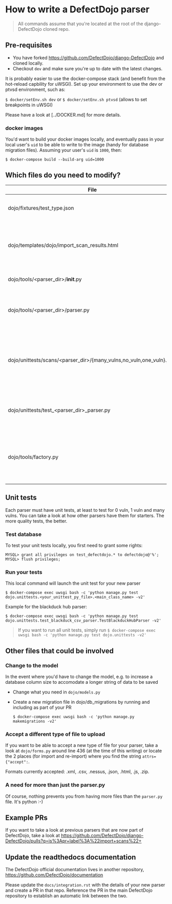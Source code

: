 # How to write a DefectDojo parser

> All commands assume that you're located at the root of the django-DefectDojo cloned repo.

## Pre-requisites
- You have forked https://github.com/DefectDojo/django-DefectDojo and cloned locally.
- Checkout `dev` and make sure you're up to date with the latest changes.

It is probably easier to use the docker-compose stack (and benefit from the hot-reload capbility for uWSGI).
Set up your environment to use the dev or ptvsd environment, such as:

`$ docker/setEnv.sh dev`
or
`$ docker/setEnv.sh ptvsd` (allows to set breakpoints in uWSGI)

Please have a look at [../DOCKER.md] for more details.

### docker images
You'd want to build your docker images locally, and eventually pass in your local user's `uid` to be able to write to the image (handy for database migration files). Assuming your user's `uid` is `1000`, then:

`$ docker-compose build --build-arg uid=1000`

## Which files do you need to modify?

| File                                          | Purpose
|-------                                        |--------
|dojo/fixtures/test_type.json                   | Django fixture for the type of scan.
dojo/templates/dojo/import_scan_results.html    | Add the scan to the array presented in the drop-down box
dojo/tools/<parser_dir>/__init__.py             | Empty file for class initialization
dojo/tools/<parser_dir>/parser.py               | The meat. This is where you write your actual parser
dojo/unittests/scans/<parser_dir>/{many_vulns,no_vuln,one_vuln}.json | Sample files containing meaningful data for unit tests. The minimal set.
dojo/unittests/test_<parser_dir>_parser.py      | The unittest class, holding unit tests definitions
dojo/tools/factory.py                           | Import there your new parser class and add it to the long "if/else" statement

## Unit tests

Each parser must have unit tests, at least to test for 0 vuln, 1 vuln and many vulns. You can take a look at how other parsers have them for starters. The more quality tests, the better.

### Test database
To test your unit tests locally, you first need to grant some rights:

```
MYSQL> grant all privileges on test_defectdojo.* to defectdojo@'%';
MYSQL> flush privileges;
```

### Run your tests

This local command will launch the unit test for your new parser

`$ docker-compose exec uwsgi bash -c 'python manage.py test dojo.unittests.<your_unittest_py_file>.<main_class_name> -v2'`

Example for the blackduck hub parser:

`$ docker-compose exec uwsgi bash -c 'python manage.py test dojo.unittests.test_blackduck_csv_parser.TestBlackduckHubParser -v2'`

> If you want to run all unit tests, simply run `$ docker-compose exec uwsgi bash -c 'python manage.py test dojo.unittests -v2'`

## Other files that could be involved

### Change to the model
In the event where you'd have to change the model, e.g. to increase a database column size to accomodate a longer string of data to be saved
* Change what you need in `dojo/models.py`
* Create a new migration file in dojo/db_migrations by running and including as part of your PR

    `$ docker-compose exec uwsgi bash -c 'python manage.py makemigrations -v2'`

### Accept a different type of file to upload
If you want to be able to accept a new type of file for your parser, take a look at `dojo/forms.py` around line 436 (at the time of this writing) or locate the 2 places (for import and re-import) where you find the string `attrs={"accept":`.

Formats currently accepted: .xml, .csv, .nessus, .json, .html, .js, .zip.

### A need for more than just the parser.py

Of course, nothing prevents you from having more files than the `parser.py` file. It's python :-)

## Example PRs

If you want to take a look at previous parsers that are now part of DefectDojo, take a look at https://github.com/DefectDojo/django-DefectDojo/pulls?q=is%3Apr+label%3A%22import+scans%22+

## Update the readthedocs documentation

The DefectDojo official documentation lives in another repository, https://github.com/DefectDojo/documentation

Please update the `docs/integration.rst` with the details of your new parser and create a PR in that repo. Reference the PR in the main DefectDojo repository to establish an automatic link between the two.
